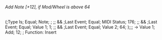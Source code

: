 ###### Add Note [+12], if Mod/Wheel is above 64
(;Type Is; Equal; Note; ; ;; &&
 ;Last Event; Equal; MIDI Status; 176; ;; &&
 ;Last Event; Equal; Value 1; 1; ;; &&
 ;Last Event; Equal; Value 2; 64; );;;
-> Value 1; Add; 12; ;
Function: Insert
